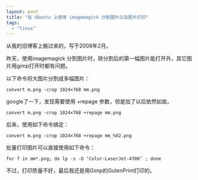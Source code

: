 ```yaml
---
layout: post
title: "在 Ubuntu 上使用 imagemagick 分割图片以及图片打印"
tags:
  - "linux"
---
```


从我的旧博客上搬过来的，写于2008年2月。


昨天，使用imagemagick 分割图片时，除分割后的第一幅图片能打开外，其它图片用gimp打开时都有问题。

以下命令将大图片分割成多幅图片：

```
convert m.png -crop 1024×768 mm.png
```

google了一下，发现需要使用 +repage 参数，但是加了以后依然如故。

```
convert m.png -crop 1024×768 +repage mm.png
```

后来，使用如下命令搞定：

```
convert m.png -crop 1024×768 +repage mm_%02.png
```

批量打印图片可以直接使用如下命令：

```
for f in mm*.png; do lp -s -D ‘Color-LaserJet-4700’ ; done
```

不过，打印质量不好，最后我还是用Gimp的GutenPrint打印的。

